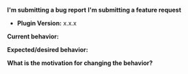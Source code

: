 <!--
BUGS: Please use this template.

The HTML comments below are for your reference, and are not displayed
when your issue is submitted, feel free to leave them.

Choose one of the two headings, delete the other.
-->
**I'm submitting a bug report**
**I'm submitting a feature request**

* **Plugin Version:**
x.x.x

**Current behavior:**
<!--
If the current behavior is a bug, please provide the steps to reproduce.
-->

**Expected/desired behavior:**


**What is the motivation for changing the behavior?**